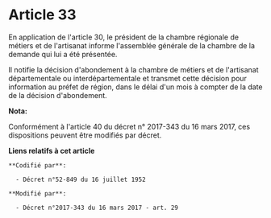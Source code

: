 # Article 33

En application de l'article 30, le président de la chambre régionale de métiers et de l'artisanat informe l'assemblée
générale de la chambre de la demande qui lui a été présentée.

Il notifie la décision d'abondement à la chambre de métiers et de l'artisanat départementale ou interdépartementale et
transmet cette décision pour information au préfet de région, dans le délai d'un mois à compter de la date de la décision
d'abondement.

**Nota:**

Conformément à l'article 40 du décret n° 2017-343 du 16 mars 2017, ces dispositions peuvent être modifiés par décret.

**Liens relatifs à cet article**

	**Codifié par**:

	  - Décret n°52-849 du 16 juillet 1952

	**Modifié par**:

	  - Décret n°2017-343 du 16 mars 2017 - art. 29
